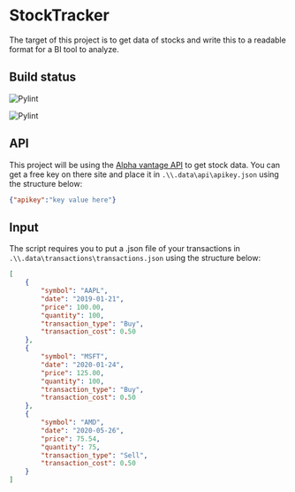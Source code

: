 # StockTracker

The target of this project is to get data of stocks and write this to a readable format for a BI tool to analyze.

## Build status

![Pylint](https://github.com/JoranSlingerland/StockTracker/actions/workflows/pylint.yml/badge.svg)

![Pylint](https://github.com/JoranSlingerland/StockTracker/actions/workflows/codeql-analysis.yml/badge.svg)

## API

This project will be using the [Alpha vantage API](https://www.alphavantage.co/) to get stock data. You can get a free key on there site and place it in `.\\.data\api\apikey.json` using the structure below:

```json
{"apikey":"key value here"}
```

## Input

The script requires you to put a .json file of your transactions in `.\\.data\transactions\transactions.json` using the structure below:

``` json
[
    {
        "symbol": "AAPL",
        "date": "2019-01-21",
        "price": 100.00,
        "quantity": 100,
        "transaction_type": "Buy",
        "transaction_cost": 0.50
    },
    {
        "symbol": "MSFT",
        "date": "2020-01-24",
        "price": 125.00,
        "quantity": 100,
        "transaction_type": "Buy",
        "transaction_cost": 0.50 
    },
    {
        "symbol": "AMD",
        "date": "2020-05-26",
        "price": 75.54,
        "quantity": 75,
        "transaction_type": "Sell",
        "transaction_cost": 0.50 
    }
]
```

